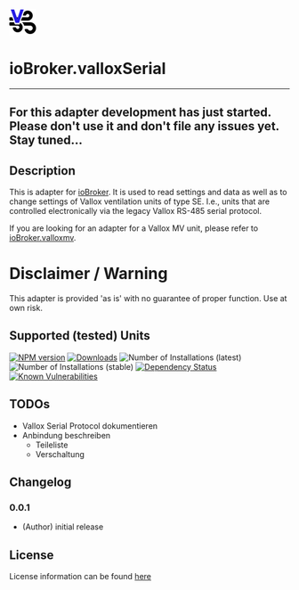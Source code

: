 ![Logo](admin/valloxserial.png)
# ioBroker.valloxSerial

---
For this adapter development has just started. Please don't use it and don't file any issues yet.
Stay tuned...
---


## Description
This is adapter for [ioBroker](http://iobroker.net). It is used to read settings and data as well as to change settings of Vallox ventilation units of type SE. I.e., units that are controlled electronically via the legacy Vallox RS-485 serial protocol.

If you are looking for an adapter for a Vallox MV unit, please refer to [ioBroker.valloxmv](https://github.com/hacki11/ioBroker.valloxmv).

# Disclaimer / Warning
This adapter is provided 'as is' with no guarantee of proper function. Use at own risk. 

## Supported (tested) Units



[![NPM version](http://img.shields.io/npm/v/iobroker.template.svg)](https://www.npmjs.com/package/iobroker.template)
[![Downloads](https://img.shields.io/npm/dm/iobroker.template.svg)](https://www.npmjs.com/package/iobroker.template)
![Number of Installations (latest)](http://iobroker.live/badges/template-installed.svg)
![Number of Installations (stable)](http://iobroker.live/badges/template-stable.svg)
[![Dependency Status](https://img.shields.io/david/Author/iobroker.template.svg)](https://david-dm.org/Author/iobroker.template)
[![Known Vulnerabilities](https://snyk.io/test/github/Author/ioBroker.template/badge.svg)](https://snyk.io/test/github/Author/ioBroker.template)


## TODOs
* Vallox Serial Protocol dokumentieren
* Anbindung beschreiben
  * Teileliste
  * Verschaltung



## Changelog
 
### 0.0.1
* (Author) initial release

## License

License information can be found [here](./LICENSE)